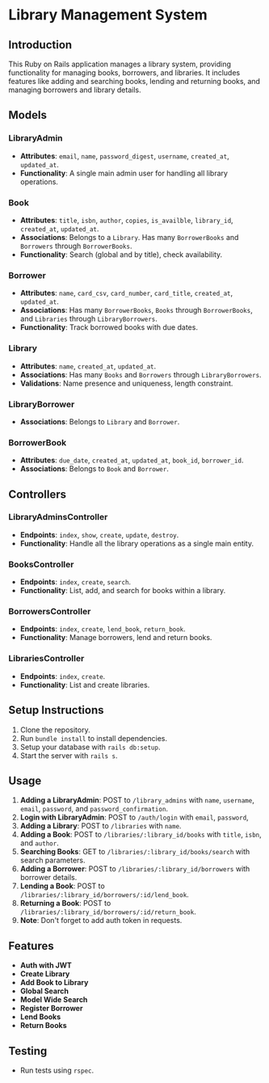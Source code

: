 # Library Management System

## Introduction
This Ruby on Rails application manages a library system, providing functionality for managing books, borrowers, and libraries. It includes features like adding and searching books, lending and returning books, and managing borrowers and library details.

## Models
### LibraryAdmin
- **Attributes**: `email`, `name`, `password_digest`, `username`, `created_at`, `updated_at`.
- **Functionality**: A single main admin user for handling all library operations.

### Book
- **Attributes**: `title`, `isbn`, `author`, `copies`, `is_availble`, `library_id`, `created_at`, `updated_at`.
- **Associations**: Belongs to a `Library`. Has many `BorrowerBooks` and `Borrowers` through `BorrowerBooks`.
- **Functionality**: Search (global and by title), check availability.

### Borrower
- **Attributes**: `name`, `card_csv`, `card_number`, `card_title`, `created_at`, `updated_at`.
- **Associations**: Has many `BorrowerBooks`, `Books` through `BorrowerBooks`, and `Libraries` through `LibraryBorrowers`.
- **Functionality**: Track borrowed books with due dates.

### Library
- **Attributes**: `name`, `created_at`, `updated_at`.
- **Associations**: Has many `Books` and `Borrowers` through `LibraryBorrowers`.
- **Validations**: Name presence and uniqueness, length constraint.

### LibraryBorrower
- **Associations**: Belongs to `Library` and `Borrower`.

### BorrowerBook
- **Attributes**: `due_date`, `created_at`, `updated_at`, `book_id`, `borrower_id`.
- **Associations**: Belongs to `Book` and `Borrower`.

## Controllers
### LibraryAdminsController
- **Endpoints**: `index`, `show`, `create`, `update`, `destroy`.
- **Functionality**: Handle all the library operations as a single main entity.

### BooksController
- **Endpoints**: `index`, `create`, `search`.
- **Functionality**: List, add, and search for books within a library.

### BorrowersController
- **Endpoints**: `index`, `create`, `lend_book`, `return_book`.
- **Functionality**: Manage borrowers, lend and return books.

### LibrariesController
- **Endpoints**: `index`, `create`.
- **Functionality**: List and create libraries.

## Setup Instructions
1. Clone the repository.
2. Run `bundle install` to install dependencies.
3. Setup your database with `rails db:setup`.
4. Start the server with `rails s`.

## Usage
1. **Adding a LibraryAdmin**: POST to `/library_admins` with `name`, `username`, `email`, `password`, and `password_confirmation`.
2. **Login with LibraryAdmin**: POST to `/auth/login` with `email`, `password`,
3. **Adding a Library**: POST to `/libraries` with `name`.
4. **Adding a Book**: POST to `/libraries/:library_id/books` with `title`, `isbn`, and `author`.
5. **Searching Books**: GET to `/libraries/:library_id/books/search` with search parameters.
6. **Adding a Borrower**: POST to `/libraries/:library_id/borrowers` with borrower details.
7. **Lending a Book**: POST to `/libraries/:library_id/borrowers/:id/lend_book`.
8. **Returning a Book**: POST to `/libraries/:library_id/borrowers/:id/return_book`.
9. **Note**: Don't forget to add auth token in requests.

## Features
- **Auth with JWT**
- **Create Library**
- **Add Book to Library**
- **Global Search**
- **Model Wide Search**
- **Register Borrower**
- **Lend Books**
- **Return Books**

## Testing
- Run tests using `rspec`.